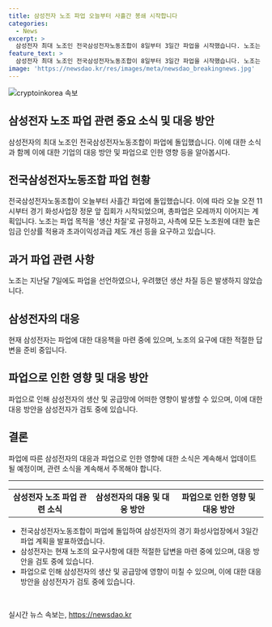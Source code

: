 ```yaml
---
title: 삼성전자 노조 파업 오늘부터 사흘간 봉쇄 시작합니다
categories:
  - News
excerpt: >
  삼성전자 최대 노조인 전국삼성전자노동조합이 8일부터 3일간 파업을 시작했습니다. 노조는 경기 화성사업장에서 오전 11시부터 집회를 시작하여 총파업에 돌입했고, 모레(10일)까지 이를 계획하고 있습니다. 노조는 높은 임금 인상과 초과이익성과급 제도 개선을 요구하며, 생산 차질을 파업 목적으로 명시하고 있습니다. 이미 선언된 연가 투쟁에서 우려했던 생산 차질은 없었으나, 이번 파업은 더 큰 파장을 일으킬 것으로 보입니다.
feature_text: >
  삼성전자 최대 노조인 전국삼성전자노동조합이 8일부터 3일간 파업을 시작했습니다. 노조는 경기 화성사업장에서 오전 11시부터 집회를 시작하여 총파업에 돌입했고, 모레(10일)까지 이를 계획하고 있습니다. 노조는 높은 임금 인상과 초과이익성과급 제도 개선을 요구하며, 생산 차질을 파업 목적으로 명시하고 있습니다. 이미 선언된 연가 투쟁에서 우려했던 생산 차질은 없었으나, 이번 파업은 더 큰 파장을 일으킬 것으로 보입니다.
image: 'https://newsdao.kr/res/images/meta/newsdao_breakingnews.jpg'
---
```


<p><img src="https://newsdao.kr/res/images/meta/newsdao_breakingnews.jpg" alt="cryptoinkorea 속보" /></p>

<h2>삼성전자 노조 파업 관련 중요 소식 및 대응 방안</h2>

<p data-ke-size="size16">삼성전자의 최대 노조인 전국삼성전자노동조합이 파업에 돌입했습니다. 이에 대한 소식과 함께 이에 대한 기업의 대응 방안 및 파업으로 인한 영향 등을 알아봅시다.</p>

<h2 data-ke-size="size26">전국삼성전자노동조합 파업 현황</h2>

<p data-ke-size="size16">전국삼성전자노동조합이 오늘부터 사흘간 파업에 돌입했습니다. 이에 따라 오늘 오전 11시부터 경기 화성사업장 정문 앞 집회가 시작되었으며, 총파업은 모레까지 이어지는 계획입니다. 노조는 파업 목적을 '생산 차질'로 규정하고, 사측에 모든 노조원에 대한 높은 임금 인상률 적용과 초과이익성과급 제도 개선 등을 요구하고 있습니다.</p>

<h2 data-ke-size="size26">과거 파업 관련 사항</h2>

<p data-ke-size="size16">노조는 지난달 7일에도 파업을 선언하였으나, 우려했던 생산 차질 등은 발생하지 않았습니다.</p>

<h2 data-ke-size="size26">삼성전자의 대응</h2>

<p data-ke-size="size16">현재 삼성전자는 파업에 대한 대응책을 마련 중에 있으며, 노조의 요구에 대한 적절한 답변을 준비 중입니다.</p>

<h2 data-ke-size="size26">파업으로 인한 영향 및 대응 방안</h2>

<p data-ke-size="size16">파업으로 인해 삼성전자의 생산 및 공급망에 어떠한 영향이 발생할 수 있으며, 이에 대한 대응 방안을 삼성전자가 검토 중에 있습니다.</p>

<h2 data-ke-size="size26">결론</h2>

<p data-ke-size="size16">파업에 따른 삼성전자의 대응과 파업으로 인한 영향에 대한 소식은 계속해서 업데이트 될 예정이며, 관련 소식을 계속해서 주목해야 합니다.</p>

<hr>

<table>
    <tbody>
        <tr>
            <td style="text-align: center; height: 17px;"><b>삼성전자 노조 파업 관련 소식</b></td>
            <td style="text-align: center; height: 17px;"><b>삼성전자의 대응 및 대응 방안</b></td>
            <td style="text-align: center; height: 17px;"><b>파업으로 인한 영향 및 대응 방안</b></td>
        </tr>
    </tbody>
</table>

<ul>
    <li>전국삼성전자노동조합이 파업에 돌입하여 삼성전자의 경기 화성사업장에서 3일간 파업 계획을 발표하였습니다.</li>
    <li>삼성전자는 현재 노조의 요구사항에 대한 적절한 답변을 마련 중에 있으며, 대응 방안을 검토 중에 있습니다.</li>
    <li>파업으로 인해 삼성전자의 생산 및 공급망에 영향이 미칠 수 있으며, 이에 대한 대응 방안을 삼성전자가 검토 중에 있습니다.</li>
</ul>

<p data-ke-size="size16">&nbsp;</p>
실시간 뉴스 속보는, <a href="https://newsdao.kr" rel="dofollow">https://newsdao.kr</a>


